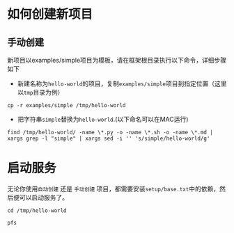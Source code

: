 # 如何创建新项目

## 手动创建
新项目以examples/simple项目为模板，请在框架根目录执行以下命令，详细步骤如下

- 新建名称为`hello-world`的项目，复制`examples/simple`项目到指定位置（这里以`tmp`目录为例）

```
cp -r examples/simple /tmp/hello-world
```

- 把字符串`simple`替换为`hello-world`.(以下命名可以在MAC运行)

```
find /tmp/hello-world/ -name \*.py -o -name \*.sh -o -name \*.md | xargs grep -l "simple" | xargs sed -i '' 's/simple/hello-world/g'
```



# 启动服务

无论你使用`自动创建` 还是 `手动创建` 项目，都需要安装`setup/base.txt`中的依赖，然后便可以启动服务了。 

```
cd /tmp/hello-world

pfs
```






